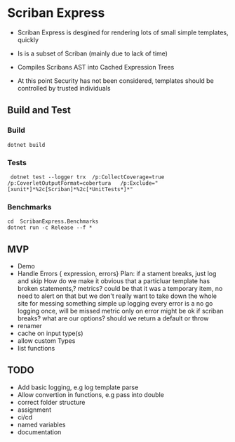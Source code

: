 # Scriban Express

* Scriban Express is desgined for rendering lots of small simple templates, quickly
* Is is a subset of Scriban (mainly due to lack of time)
* Compiles Scribans AST into Cached Expression Trees

* At this point Security has not been considered, templates should be controlled by trusted individuals

## Build and Test

### Build

```pwsh
dotnet build
```

### Tests

```pwsh
 dotnet test --logger trx  /p:CollectCoverage=true /p:CoverletOutputFormat=cobertura   /p:Exclude="[xunit*]*%2c[Scriban]*%2c[*UnitTests*]*"
```

### Benchmarks

 ```pwsh
 cd  ScribanExpress.Benchmarks
 dotnet run -c Release --f *
 ```

 ## MVP
 * Demo
 * Handle Errors { expression, errors}
	Plan:	if a stament breaks, just log and skip
			How do we make it obvious that a particluar template has broken statements,? metrics?
					could be that it was a temporary item, no need to alert on that
					but we don't really want to take down the whole site for messing something simple up
					logging every error is a no go
					logging once, will be missed
					metric only on error might be ok
			if scriban breaks? 
				what are our options? should we return a default or throw
 * renamer
 * cache on input type(s)
 * allow custom Types
 * list functions

 ## TODO
 * Add basic logging, e.g log template parse
 * Allow convertion in functions, e.g pass into double
 * correct folder structure
 * assignment
 * ci/cd
 * named variables
 * documentation
